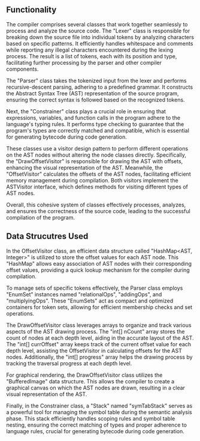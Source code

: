 ## Functionality
The compiler comprises several classes that work together seamlessly to process and analyze the source code. The "Lexer" class is responsible for breaking down the source file into individual tokens by analyzing characters based on specific patterns. It efficiently handles whitespace and comments while reporting any illegal characters encountered during the lexing process. The result is a list of tokens, each with its position and type, facilitating further processing by the parser and other compiler components.

The "Parser" class takes the tokenized input from the lexer and performs recursive-descent parsing, adhering to a predefined grammar. It constructs the Abstract Syntax Tree (AST) representation of the source program, ensuring the correct syntax is followed based on the recognized tokens.

Next, the "Constrainer" class plays a crucial role in ensuring that expressions, variables, and function calls in the program adhere to the language's typing rules. It performs type checking to guarantee that the program's types are correctly matched and compatible, which is essential for generating bytecode during code generation.

These classes use a visitor design pattern to perform different operations on the AST nodes without altering the node classes directly. Specifically, the "DrawOffsetVisitor" is responsible for drawing the AST with offsets, enhancing the visual representation of the AST. Meanwhile, the "OffsetVisitor" calculates the offsets of the AST nodes, facilitating efficient memory management during compilation. Both visitors implement the ASTVisitor interface, which defines methods for visiting different types of AST nodes.

Overall, this cohesive system of classes effectively processes, analyzes, and ensures the correctness of the source code, leading to the successful compilation of the program.

## Data Strucutres Used
In the OffsetVisitor class, an efficient data structure called "HashMap<AST, Integer>" is utilized to store the offset values for each AST node. This "HashMap" allows easy association of AST nodes with their corresponding offset values, providing a quick lookup mechanism for the compiler during compilation.

To manage sets of specific tokens effectively, the Parser class employs "EnumSet" instances named "relationalOps", "addingOps", and "multiplyingOps". These "EnumSets" act as compact and optimized containers for token sets, allowing for efficient membership checks and set operations.

The DrawOffsetVisitor class leverages arrays to organize and track various aspects of the AST drawing process. The "int[] nCount" array stores the count of nodes at each depth level, aiding in the accurate layout of the AST. The "int[] currOffset" array keeps track of the current offset value for each depth level, assisting the OffsetVisitor in calculating offsets for the AST nodes. Additionally, the "int[] progress" array helps the drawing process by tracking the traversal progress at each depth level.

For graphical rendering, the DrawOffsetVisitor class utilizes the "BufferedImage" data structure. This allows the compiler to create a graphical canvas on which the AST nodes are drawn, resulting in a clear visual representation of the AST.

Finally, in the Constrainer class, a "Stack" named "symTabStack" serves as a powerful tool for managing the symbol table during the semantic analysis phase. This stack efficiently handles scoping rules and symbol table nesting, ensuring the correct matching of types and proper adherence to language rules, crucial for generating bytecode during code generation.

